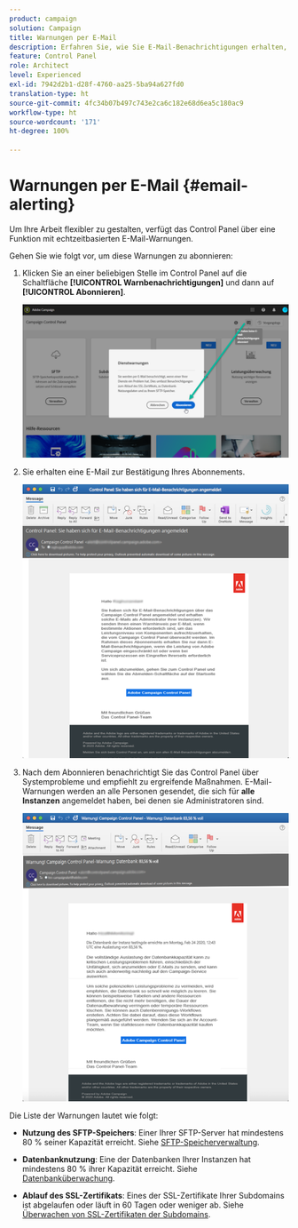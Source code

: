 ```yaml
---
product: campaign
solution: Campaign
title: Warnungen per E-Mail
description: Erfahren Sie, wie Sie E-Mail-Benachrichtigungen erhalten, wenn Probleme mit Ihren Campaign-Instanzen auftreten.
feature: Control Panel
role: Architect
level: Experienced
exl-id: 7942d2b1-d28f-4760-aa25-5ba94a627fd0
translation-type: ht
source-git-commit: 4fc34b07b497c743e2ca6c182e68d6ea5c180ac9
workflow-type: ht
source-wordcount: '171'
ht-degree: 100%

---
```


# Warnungen per E-Mail {#email-alerting}

Um Ihre Arbeit flexibler zu gestalten, verfügt das Control Panel über eine Funktion mit echtzeitbasierten E-Mail-Warnungen.

Gehen Sie wie folgt vor, um diese Warnungen zu abonnieren:

1. Klicken Sie an einer beliebigen Stelle im Control Panel auf die Schaltfläche **[!UICONTROL Warnbenachrichtigungen]** und dann auf **[!UICONTROL Abonnieren]**.

   ![](assets/subscribing.png)

1. Sie erhalten eine E-Mail zur Bestätigung Ihres Abonnements.

   ![](assets/email_subscription.png)

1. Nach dem Abonnieren benachrichtigt Sie das Control Panel über Systemprobleme und empfiehlt zu ergreifende Maßnahmen. E-Mail-Warnungen werden an alle Personen gesendet, die sich für **alle Instanzen** angemeldet haben, bei denen sie Administratoren sind.

   ![](assets/alert_sample.png)


Die Liste der Warnungen lautet wie folgt:

* **Nutzung des SFTP-Speichers**: Einer Ihrer SFTP-Server hat mindestens 80 % seiner Kapazität erreicht. Siehe [SFTP-Speicherverwaltung](../../sftp/using/sftp-storage-management.md).

* **Datenbanknutzung**: Eine der Datenbanken Ihrer Instanzen hat mindestens 80 % ihrer Kapazität erreicht. Siehe [Datenbanküberwachung](../../performance-monitoring/using/database-monitoring.md).

* **Ablauf des SSL-Zertifikats**: Eines der SSL-Zertifikate Ihrer Subdomains ist abgelaufen oder läuft in 60 Tagen oder weniger ab. Siehe [Überwachen von SSL-Zertifikaten der Subdomains](../../subdomains-certificates/using/monitoring-ssl-certificates.md).

